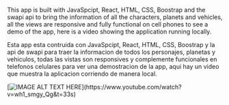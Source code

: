 This app is built with JavaSpcipt, React, HTML, CSS, Boostrap and the swapi api to bring the information of all the characters, planets and vehicles, all the views are responsive and fully functional on cell phones to see a demo of the app, here is a video showing the application running locally.

Esta app esta contruida con JavaSpcipt, React, HTML, CSS, Boostrap y la api de swapi para traer la informacion de todos los personajes, planetas y vehiculos, todas las vistas son responsives y complemente funcionales en telefonos celulares para ver una demostracion de la app, aqui hay un video que muestra la aplicacion corriendo de manera local.


[![IMAGE ALT TEXT HERE]([https://img.youtube.com/vi/wh1_smgy_Qg&t=33s/.jpg](https://encrypted-tbn0.gstatic.com/images?q=tbn:ANd9GcQUwLHdz656Z8bdSYB4JgDWILml-86JQksh8w&usqp=CAU)https://encrypted-tbn0.gstatic.com/images?q=tbn:ANd9GcQUwLHdz656Z8bdSYB4JgDWILml-86JQksh8w&usqp=CAU)](https://www.youtube.com/watch?v=wh1_smgy_Qg&t=33s)

